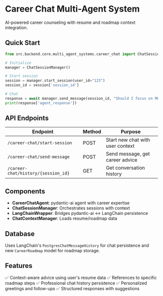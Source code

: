 # Career Chat Multi-Agent System

AI-powered career counseling with resume and roadmap context integration.

## Quick Start

```python
from src.backend.core.multi_agent_systems.career_chat import ChatSessionManager

# Initialize
manager = ChatSessionManager()

# Start session
session = manager.start_session(user_id="123")
session_id = session['session_id']

# Chat
response = await manager.send_message(session_id, "Should I focus on ML or web dev?", user_id="123")
print(response['agent_response'])
```

## API Endpoints

| Endpoint | Method | Purpose |
|----------|--------|---------|
| `/career-chat/start-session` | POST | Start new chat with user context |
| `/career-chat/send-message` | POST | Send message, get career advice |
| `/career-chat/history/{session_id}` | GET | Get conversation history |

## Components

- **CareerChatAgent**: pydantic-ai agent with career expertise
- **ChatSessionManager**: Orchestrates sessions with context
- **LangChainWrapper**: Bridges pydantic-ai ↔ LangChain persistence
- **ChatContextManager**: Loads resume/roadmap data

## Database

Uses LangChain's `PostgresChatMessageHistory` for chat persistence and new `CareerRoadmap` model for roadmap storage.

## Features

✅ Context-aware advice using user's resume data
✅ References to specific roadmap steps
✅ Professional chat history persistence
✅ Personalized greetings and follow-ups
✅ Structured responses with suggestions